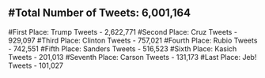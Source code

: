 #Total Number of Tweets: 6,001,164 
---
#First Place: Trump Tweets - 2,622,771
#Second Place: Cruz Tweets - 929,097
#Third Place: Clinton Tweets - 757,021
#Fourth Place: Rubio Tweets - 742,551
#Fifth Place: Sanders Tweets - 516,523
#Sixth Place: Kasich Tweets - 201,013
#Seventh Place: Carson Tweets - 131,173
#Last Place: Jeb! Tweets - 101,027
